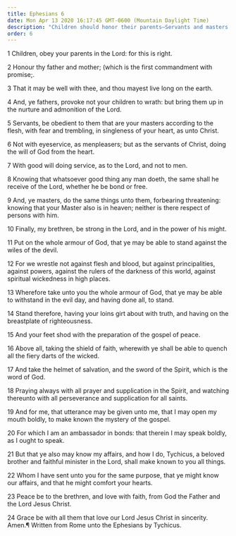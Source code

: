 ```yaml
---
title: Ephesians 6
date: Mon Apr 13 2020 16:17:45 GMT-0600 (Mountain Daylight Time)
description: "Children should honor their parents—Servants and masters are judged by the same law—Saints should put on the whole armor of God."
order: 6
---
```


1 Children, obey your parents in the Lord: for this is right.

2 Honour thy father and mother; (which is the first commandment with promise;.

3 That it may be well with thee, and thou mayest live long on the earth.

4 And, ye fathers, provoke not your children to wrath: but bring them up in the nurture and admonition of the Lord.

5 Servants, be obedient to them that are your masters according to the flesh, with fear and trembling, in singleness of your heart, as unto Christ.

6 Not with eyeservice, as menpleasers; but as the servants of Christ, doing the will of God from the heart.

7 With good will doing service, as to the Lord, and not to men.

8 Knowing that whatsoever good thing any man doeth, the same shall he receive of the Lord, whether he be bond or free.

9 And, ye masters, do the same things unto them, forbearing threatening: knowing that your Master also is in heaven; neither is there respect of persons with him.

10 Finally, my brethren, be strong in the Lord, and in the power of his might.

11 Put on the whole armour of God, that ye may be able to stand against the wiles of the devil.

12 For we wrestle not against flesh and blood, but against principalities, against powers, against the rulers of the darkness of this world, against spiritual wickedness in high places.

13 Wherefore take unto you the whole armour of God, that ye may be able to withstand in the evil day, and having done all, to stand.

14 Stand therefore, having your loins girt about with truth, and having on the breastplate of righteousness.

15 And your feet shod with the preparation of the gospel of peace.

16 Above all, taking the shield of faith, wherewith ye shall be able to quench all the fiery darts of the wicked.

17 And take the helmet of salvation, and the sword of the Spirit, which is the word of God.

18 Praying always with all prayer and supplication in the Spirit, and watching thereunto with all perseverance and supplication for all saints.

19 And for me, that utterance may be given unto me, that I may open my mouth boldly, to make known the mystery of the gospel.

20 For which I am an ambassador in bonds: that therein I may speak boldly, as I ought to speak.

21 But that ye also may know my affairs, and how I do, Tychicus, a beloved brother and faithful minister in the Lord, shall make known to you all things.

22 Whom I have sent unto you for the same purpose, that ye might know our affairs, and that he might comfort your hearts.

23 Peace be to the brethren, and love with faith, from God the Father and the Lord Jesus Christ.

24 Grace be with all them that love our Lord Jesus Christ in sincerity. Amen.¶ Written from Rome unto the Ephesians by Tychicus.
